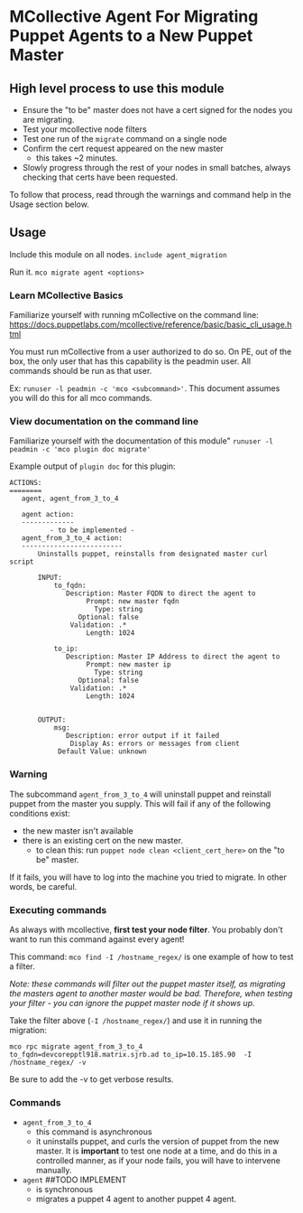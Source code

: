 # MCollective Agent For Migrating Puppet Agents to a New Puppet Master

## High level process to use this module
* Ensure the "to be" master does not have a cert signed for the nodes you are migrating.
* Test your mcollective node filters
* Test one run of the `migrate` command on a single node
* Confirm the cert request appeared on the new master
    * this takes ~2 minutes.
* Slowly progress through the rest of your nodes in small batches, always checking that certs have been requested.

To follow that process, read through the warnings and command help in the Usage section below.

## Usage

Include this module on all nodes.
`include agent_migration`

Run it.
`mco migrate agent <options>`

### Learn MCollective Basics

Familiarize yourself with running mCollective on the command line:
https://docs.puppetlabs.com/mcollective/reference/basic/basic_cli_usage.html

You must run mCollective from a user authorized to do so.  On PE, out of the box, the only user that has this
capability is the peadmin user.   All commands should be run as that user.

Ex: `runuser -l peadmin -c 'mco <subcommand>'`.   This document assumes you will do this for all mco commands.

### View documentation on the command line

Familiarize yourself with the documentation of this module"
`runuser -l peadmin -c 'mco plugin doc migrate'`

Example output of `plugin doc` for this plugin:

```
ACTIONS:
========
   agent, agent_from_3_to_4

   agent action:
   -------------
          - to be implemented -
   agent_from_3_to_4 action:
   -------------------------
       Uninstalls puppet, reinstalls from designated master curl script

       INPUT:
           to_fqdn:
              Description: Master FQDN to direct the agent to
                   Prompt: new master fqdn
                     Type: string
                 Optional: false
               Validation: .*
                   Length: 1024

           to_ip:
              Description: Master IP Address to direct the agent to
                   Prompt: new master ip
                     Type: string
                 Optional: false
               Validation: .*
                   Length: 1024


       OUTPUT:
           msg:
              Description: error output if it failed
               Display As: errors or messages from client
            Default Value: unknown
```

### Warning
The subcommand `agent_from_3_to_4` will uninstall puppet and reinstall puppet from the master you supply. This will fail if any of the following conditions exist:

* the new master isn't available
* there is an existing cert on the new master.
    * to clean this: run `puppet node clean <client_cert_here>` on the "to be" master.

If it fails, you will have to log into the machine you tried to migrate.  In other words, be careful.


### Executing commands

As always with mcollective, **first test your node filter**.  You probably don't want to run this command against every agent!

This command: `mco find -I /hostname_regex/` is one example of how to test a filter.

*Note: these commands will filter out the puppet master itself, as migrating the masters agent to another master would be bad.   Therefore, when testing your filter - you can ignore the puppet master node if it shows up.*

Take the filter above (`-I /hostname_regex/`) and use it in running the migration:

`mco rpc migrate agent_from_3_to_4 to_fqdn=devcorepptl918.matrix.sjrb.ad to_ip=10.15.185.90  -I /hostname_regex/ -v`

Be sure to add the -v to get verbose results.

### Commands
* `agent_from_3_to_4`
    * this command is asynchronous
    * it uninstalls puppet, and curls the version of puppet from the new master.  It is **important** to test one node at a time, and do this in a controlled manner, as if your node fails, you will have to intervene manually.
* `agent` ##TODO  IMPLEMENT
    * is synchronous
    * migrates a puppet 4 agent to another puppet 4 agent.
